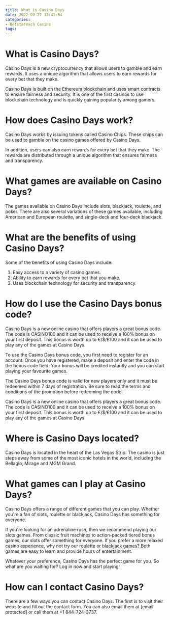 ```yaml
---
title: What is Casino Days
date: 2022-09-27 13:41:54
categories:
- Betstarexch Casino
tags:
---
```



#  What is Casino Days?

Casino Days is a new cryptocurrency that allows users to gamble and earn rewards. It uses a unique algorithm that allows users to earn rewards for every bet that they make.

Casino Days is built on the Ethereum blockchain and uses smart contracts to ensure fairness and security. It is one of the first casinos to use blockchain technology and is quickly gaining popularity among gamers.

# How does Casino Days work?

Casino Days works by issuing tokens called Casino Chips. These chips can be used to gamble on the casino games offered by Casino Days.

In addition, users can also earn rewards for every bet that they make. The rewards are distributed through a unique algorithm that ensures fairness and transparency.

# What games are available on Casino Days?

The games available on Casino Days include slots, blackjack, roulette, and poker. There are also several variations of these games available, including American and European roulette, and single-deck and four-deck blackjack.

# What are the benefits of using Casino Days?

Some of the benefits of using Casino Days include:

1) Easy access to a variety of casino games.
2) Ability to earn rewards for every bet that you make.
3) Uses blockchain technology for security and transparency.

#  How do I use the Casino Days bonus code?

Casino Days is a new online casino that offers players a great bonus code. The code is CASINO100 and it can be used to receive a 100% bonus on your first deposit. This bonus is worth up to €/$/£100 and it can be used to play any of the games at Casino Days.

To use the Casino Days bonus code, you first need to register for an account. Once you have registered, make a deposit and enter the code in the bonus code field. Your bonus will be credited instantly and you can start playing your favourite games.

The Casino Days bonus code is valid for new players only and it must be redeemed within 7 days of registration. Be sure to read the terms and conditions of the promotion before redeeming the code.

Casino Days is a new online casino that offers players a great bonus code. The code is CASINO100 and it can be used to receive a 100% bonus on your first deposit. This bonus is worth up to €/$/£100 and it can be used to play any of the games at Casino Days.

#  Where is Casino Days located?

Casino Days is located in the heart of the Las Vegas Strip. The casino is just steps away from some of the most iconic hotels in the world, including the Bellagio, Mirage and MGM Grand.

#  What games can I play at Casino Days?

Casino Days offers a range of different games that you can play. Whether you're a fan of slots, roulette or blackjack, Casino Days has something for everyone.

If you're looking for an adrenaline rush, then we recommend playing our slots games. From classic fruit machines to action-packed tiered bonus games, our slots offer something for everyone. If you prefer a more relaxed casino experience, why not try our roulette or blackjack games? Both games are easy to learn and provide hours of entertainment.

Whatever your preference, Casino Days has the perfect game for you. So what are you waiting for? Log in now and start playing!

#  How can I contact Casino Days?

There are a few ways you can contact Casino Days. The first is to visit their website and fill out the contact form. You can also email them at [email protected] or call them at +1 844-724-3737.
